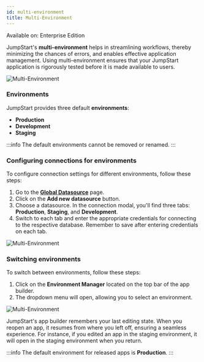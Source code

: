 ```yaml
---
id: multi-environment
title: Multi-Environment
---
```


<div className='badge badge--primary heading-badge'>Available on: Enterprise Edition</div>

JumpStart's **multi-environment** helps in streamlining workflows, thereby minimizing the chances of errors, and enables effective application management. Using multi-environment ensures that your JumpStart application is rigorously tested before it is made available to users.

<div style={{textAlign: 'center'}}>

<img className="screenshot-full" src="/img/v2-beta/multi-env/multienv.png" alt="Multi-Environment" />

</div>

### Environments

JumpStart provides three default **environments**:
- **Production**
- **Development**
- **Staging**

:::info
The default environments cannot be removed or renamed.
:::

### Configuring connections for environments

To configure connection settings for different environments, follow these steps:

1. Go to the **[Global Datasource](/docs/data-sources/overview)** page.
2. Click on the **Add new datasource** button.
3. Choose a datasource. In the connection modal, you'll find three tabs: **Production**, **Staging**, and **Development**.
4. Switch to each tab and enter the appropriate credentials for connecting to the respective database. Remember to save after entering credentials on each tab.

<div style={{textAlign: 'center'}}>

<img className="screenshot-full" src="/img/v2-beta/multi-env/envconnect.gif" alt="Multi-Environment" />

</div>

### Switching environments

To switch between environments, follow these steps:

1. Click on the **Environment Manager** located on the top bar of the app builder.
2. The dropdown menu will open, allowing you to select an environment.

<div style={{textAlign: 'center'}}>

<img className="screenshot-full" src="/img/v2-beta/multi-env/switch.png" alt="Multi-Environment" />

</div>

JumpStart's app builder remembers your last editing state. When you reopen an app, it resumes from where you left off, ensuring a seamless experience. For instance, if you edited an app in the staging environment, it will open in the staging environment when you return.

:::info
The default environment for released apps is **Production**.
:::

